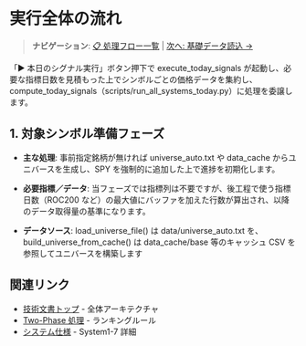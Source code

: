 # 実行全体の流れ

> **ナビゲーション**: [📋 処理フロー一覧](./README.md) | [次へ: 基礎データ読込 →](./2.%20基礎データ読込フェーズ.md)

「▶ 本日のシグナル実行」ボタン押下で execute_today_signals が起動し、必要な指標日数を見積もった上でシンボルごとの価格データを集約し、compute_today_signals（scripts/run_all_systems_today.py）に処理を委譲します。

## 1. 対象シンボル準備フェーズ

- **主な処理**: 事前指定銘柄が無ければ universe_auto.txt や data_cache からユニバースを生成し、SPY を強制的に追加した上で進捗を初期化します。

- **必要指標／データ**: 当フェーズでは指標列は不要ですが、後工程で使う指標日数（ROC200 など）の最大値にバッファを加えた行数が算出され、以降のデータ取得量の基準になります。

- **データソース**: load_universe_file() は data/universe_auto.txt を、build_universe_from_cache() は data_cache/base 等のキャッシュ CSV を参照してユニバースを構築します

## 関連リンク

- [技術文書トップ](../technical/) - 全体アーキテクチャ
- [Two-Phase 処理](./two-phaze_and_rank_rule.md) - ランキングルール
- [システム仕様](../systems/) - System1-7 詳細
